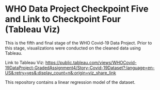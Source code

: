 # WHO Data Project Checkpoint Five and Link to Checkpoint Four (Tableau Viz)

This is the fifth and final stage of the WHO Covid-19 Data Project. Prior to this stage, visualizations were conducted on the cleaned data using Tableau.

Link to Tableau Viz: https://public.tableau.com/views/WHOCovid-19DataProject-GradedAssignment4/Story-Covid-19Dataset?:language=en-US&:retry=yes&:display_count=n&:origin=viz_share_link

This repository contains a linear regression model of the dataset.
